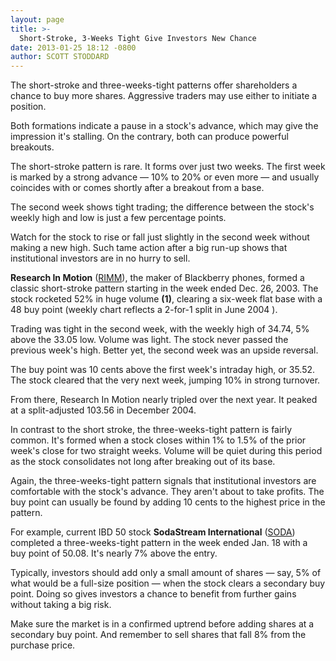 ```yaml
---
layout: page
title: >-
  Short-Stroke, 3-Weeks Tight Give Investors New Chance
date: 2013-01-25 18:12 -0800
author: SCOTT STODDARD
---
```





The short-stroke and three-weeks-tight patterns offer shareholders a chance to buy more shares. Aggressive traders may use either to initiate a position.


Both formations indicate a pause in a stock's advance, which may give the impression it's stalling. On the contrary, both can produce powerful breakouts.


The short-stroke pattern is rare. It forms over just two weeks. The first week is marked by a strong advance — 10% to 20% or even more — and usually coincides with or comes shortly after a breakout from a base.


The second week shows tight trading; the difference between the stock's weekly high and low is just a few percentage points.


Watch for the stock to rise or fall just slightly in the second week without making a new high. Such tame action after a big run-up shows that institutional investors are in no hurry to sell.


**Research In Motion** ([RIMM](https://research.investors.com/quote.aspx?symbol=RIMM)), the maker of Blackberry phones, formed a classic short-stroke pattern starting in the week ended Dec. 26, 2003. The stock rocketed 52% in huge volume **(1)**, clearing a six-week flat base with a 48 buy point (weekly chart reflects a 2-for-1 split in June 2004 ).


Trading was tight in the second week, with the weekly high of 34.74, 5% above the 33.05 low. Volume was light. The stock never passed the previous week's high. Better yet, the second week was an upside reversal.


The buy point was 10 cents above the first week's intraday high, or 35.52. The stock cleared that the very next week, jumping 10% in strong turnover.


From there, Research In Motion nearly tripled over the next year. It peaked at a split-adjusted 103.56 in December 2004.


In contrast to the short stroke, the three-weeks-tight pattern is fairly common. It's formed when a stock closes within 1% to 1.5% of the prior week's close for two straight weeks. Volume will be quiet during this period as the stock consolidates not long after breaking out of its base.


Again, the three-weeks-tight pattern signals that institutional investors are comfortable with the stock's advance. They aren't about to take profits. The buy point can usually be found by adding 10 cents to the highest price in the pattern.


For example, current IBD 50 stock **SodaStream International** ([SODA](https://research.investors.com/quote.aspx?symbol=SODA)) completed a three-weeks-tight pattern in the week ended Jan. 18 with a buy point of 50.08. It's nearly 7% above the entry.


Typically, investors should add only a small amount of shares — say, 5% of what would be a full-size position — when the stock clears a secondary buy point. Doing so gives investors a chance to benefit from further gains without taking a big risk.


Make sure the market is in a confirmed uptrend before adding shares at a secondary buy point. And remember to sell shares that fall 8% from the purchase price.




